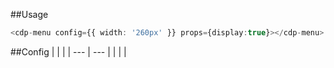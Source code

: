 ##Usage

```ts
<cdp-menu config={{ width: '260px' }} props={display:true}></cdp-menu>
```

##Config
| | |
| --- | --- |
| | |
